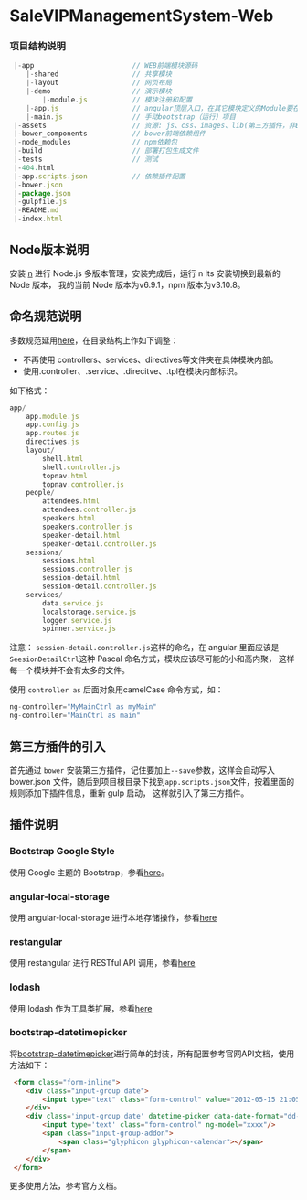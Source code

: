 # SaleVIPManagementSystem-Web
### 项目结构说明
```javascript
 |-app                        // WEB前端模块源码
    |-shared                  // 共享模块
    |-layout                  // 网页布局
    |-demo                    // 演示模块
        |-module.js           // 模块注册和配置
    |-app.js                  // angular顶层入口，在其它模块定义的Module要在这里注入
    |-main.js                 // 手动bootstrap（运行）项目
 |-assets                     // 资源: js、css、images、lib(第三方插件，非Bower和npm)
 |-bower_components           // bower前端依赖组件
 |-node_modules               // npm依赖包
 |-build                      // 部署打包生成文件
 |-tests                      // 测试
 |-404.html
 |-app.scripts.json           // 依赖插件配置
 |-bower.json                 
 |-package.json                 
 |-gulpfile.js                
 |-README.md                               
 |-index.html 
```
## Node版本说明
安装 [n](https://github.com/tj/n) 进行 Node.js 多版本管理，安装完成后，运行 n lts 安装切换到最新的 Node 版本，
我的当前 Node 版本为v6.9.1，npm 版本为v3.10.8。

## 命名规范说明
多数规范延用[here](http://www.yuyanping.com/Front_End/front_end_team_development_style/)，在目录结构上作如下调整：
 
 * 不再使用 controllers、services、directives等文件夹在具体模块内部。
 * 使用.controller、.service、.direcitve、.tpl在模块内部标识。

如下格式：
```javascript
app/
    app.module.js
    app.config.js
    app.routes.js
    directives.js
    layout/
        shell.html      
        shell.controller.js
        topnav.html      
        topnav.controller.js       
    people/
        attendees.html
        attendees.controller.js  
        speakers.html
        speakers.controller.js
        speaker-detail.html
        speaker-detail.controller.js
    sessions/
        sessions.html      
        sessions.controller.js
        session-detail.html
        session-detail.controller.js  
    services/       
        data.service.js  
        localstorage.service.js
        logger.service.js   
        spinner.service.js
```

注意： `session-detail.controller.js`这样的命名，在 angular 里面应该是`SeesionDetailCtrl`这种 Pascal 命名方式，模块应该尽可能的小和高内聚，
这样每一个模块并不会有太多的文件。

使用 `controller as` 后面对象用camelCase 命令方式，如：
```javascript
ng-controller="MyMainCtrl as myMain"
ng-controller="MainCtrl as main"
```

## 第三方插件的引入

首先通过 `bower` 安装第三方插件，记住要加上`--save`参数，这样会自动写入 bower.json 文件，随后到项目根目录下找到`app.scripts.json`文件，按着里面的规则添加下插件信息，重新 gulp 启动，
这样就引入了第三方插件。

## 插件说明
### Bootstrap Google Style
使用 Google 主题的 Bootstrap，参看[here](http://todc.github.io/todc-bootstrap/components/)。
### angular-local-storage
使用 angular-local-storage 进行本地存储操作，参看[here](https://github.com/grevory/angular-local-storage)
### restangular
使用 restangular 进行 RESTful API 调用，参看[here](https://github.com/mgonto/restangular)
### lodash
使用 lodash 作为工具类扩展，参看[here](https://lodash.com)
### bootstrap-datetimepicker
将[bootstrap-datetimepicker](https://github.com/smalot/bootstrap-datetimepicker)进行简单的封装，所有配置参考官网API文档，使用方法如下：

```html
 <form class="form-inline">
    <div class="input-group date">
        <input type="text" class="form-control" value="2012-05-15 21:05" id="datetimepicker" datetime-picker data-date-format="yyyy-mm-dd">
    </div>
    <div class='input-group date' datetime-picker data-date-format="dd-mm-yyyy" datetime-picker-options="<object>options">
        <input type='text' class="form-control" ng-model="xxxx"/>
        <span class="input-group-addon">
            <span class="glyphicon glyphicon-calendar"></span>
        </span>
    </div>
 </form>
```
更多使用方法，参考官方文档。